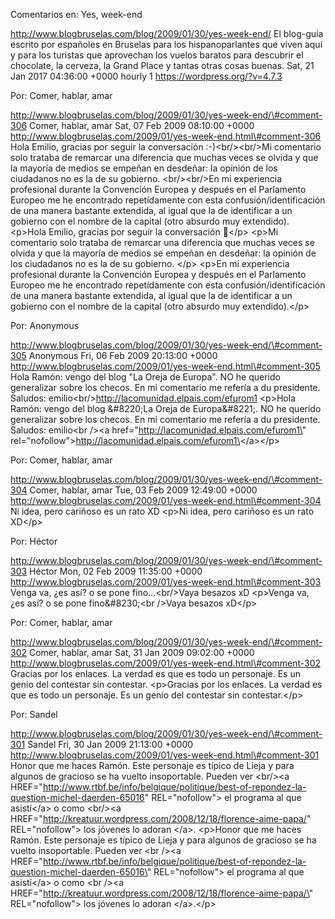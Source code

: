 Comentarios en: Yes, week-end

http://www.blogbruselas.com/blog/2009/01/30/yes-week-end/ El blog-guía
escrito por españoles en Bruselas para los hispanoparlantes que viven
aquí y para los turistas que aprovechan los vuelos baratos para
descubrir el chocolate, la cerveza, la Grand Place y tantas otras cosas
buenas. Sat, 21 Jan 2017 04:36:00 +0000 hourly 1
https://wordpress.org/?v=4.7.3

Por: Comer, hablar, amar

http://www.blogbruselas.com/blog/2009/01/30/yes-week-end/\#comment-306
Comer, hablar, amar Sat, 07 Feb 2009 08:10:00 +0000
http://www.blogbruselas.com/2009/01/yes-week-end.html\#comment-306 Hola
Emilio, gracias por seguir la conversación :-)&lt;br/&gt;&lt;br/&gt;Mi
comentario solo trataba de remarcar una diferencia que muchas veces se
olvida y que la mayoría de medios se empeñan en desdeñar: la opinión de
los ciudadanos no es la de su gobierno. &lt;br/&gt;&lt;br/&gt;En mi
experiencia profesional durante la Convención Europea y después en el
Parlamento Europeo me he encontrado repetídamente con esta
confusión/identificación de una manera bastante extendida, al igual que
la de identificar a un gobierno con el nombre de la capital (otro
absurdo muy extendido). \<p\>Hola Emilio, gracias por seguir la
conversación 🙂\</p\> \<p\>Mi comentario solo trataba de remarcar una
diferencia que muchas veces se olvida y que la mayoría de medios se
empeñan en desdeñar: la opinión de los ciudadanos no es la de su
gobierno. \</p\> \<p\>En mi experiencia profesional durante la
Convención Europea y después en el Parlamento Europeo me he encontrado
repetídamente con esta confusión/identificación de una manera bastante
extendida, al igual que la de identificar a un gobierno con el nombre de
la capital (otro absurdo muy extendido).\</p\>

Por: Anonymous

http://www.blogbruselas.com/blog/2009/01/30/yes-week-end/\#comment-305
Anonymous Fri, 06 Feb 2009 20:13:00 +0000
http://www.blogbruselas.com/2009/01/yes-week-end.html\#comment-305 Hola
Ramón: vengo del blog &quot;La Oreja de Europa&quot;. NO he querido
generalizar sobre los checos. En mi comentario me refería a du
presidente. Saludos:
emilio&lt;br/&gt;http://lacomunidad.elpais.com/efurom1 \<p\>Hola Ramón:
vengo del blog &\#8220;La Oreja de Europa&\#8221;. NO he querido
generalizar sobre los checos. En mi comentario me refería a du
presidente. Saludos: emilio\<br /\>\<a
href=\"http://lacomunidad.elpais.com/efurom1\"
rel=\"nofollow\"\>http://lacomunidad.elpais.com/efurom1\</a\>\</p\>

Por: Comer, hablar, amar

http://www.blogbruselas.com/blog/2009/01/30/yes-week-end/\#comment-304
Comer, hablar, amar Tue, 03 Feb 2009 12:49:00 +0000
http://www.blogbruselas.com/2009/01/yes-week-end.html\#comment-304 Ni
idea, pero cariñoso es un rato XD \<p\>Ni idea, pero cariñoso es un rato
XD\</p\>

Por: Héctor

http://www.blogbruselas.com/blog/2009/01/30/yes-week-end/\#comment-303
Héctor Mon, 02 Feb 2009 11:35:00 +0000
http://www.blogbruselas.com/2009/01/yes-week-end.html\#comment-303 Venga
va, ¿es así? o se pone fino\...&lt;br/&gt;Vaya besazos xD \<p\>Venga va,
¿es así? o se pone fino&\#8230;\<br /\>Vaya besazos xD\</p\>

Por: Comer, hablar, amar

http://www.blogbruselas.com/blog/2009/01/30/yes-week-end/\#comment-302
Comer, hablar, amar Sat, 31 Jan 2009 09:02:00 +0000
http://www.blogbruselas.com/2009/01/yes-week-end.html\#comment-302
Gracias por los enlaces. La verdad es que es todo un personaje. Es un
genio del contestar sin contestar. \<p\>Gracias por los enlaces. La
verdad es que es todo un personaje. Es un genio del contestar sin
contestar.\</p\>

Por: Sandel

http://www.blogbruselas.com/blog/2009/01/30/yes-week-end/\#comment-301
Sandel Fri, 30 Jan 2009 21:13:00 +0000
http://www.blogbruselas.com/2009/01/yes-week-end.html\#comment-301 Honor
que me haces Ramón. Este personaje es típico de Lieja y para algunos de
gracioso se ha vuelto insoportable. Pueden ver &lt;br/&gt;&lt;a
HREF=&quot;http://www.rtbf.be/info/belgique/politique/best-of-repondez-la-question-michel-daerden-65016&quot;
REL=&quot;nofollow&quot;&gt; el programa al que asistí&lt;/a&gt; o como
&lt;br/&gt;&lt;a
HREF=&quot;http://kreatuur.wordpress.com/2008/12/18/florence-aime-papa/&quot;
REL=&quot;nofollow&quot;&gt; los jóvenes lo adoran &lt;/a&gt;.
\<p\>Honor que me haces Ramón. Este personaje es típico de Lieja y para
algunos de gracioso se ha vuelto insoportable. Pueden ver \<br /\>\<a
HREF=\"http://www.rtbf.be/info/belgique/politique/best-of-repondez-la-question-michel-daerden-65016\"
REL=\"nofollow\"\> el programa al que asistí\</a\> o como \<br /\>\<a
HREF=\"http://kreatuur.wordpress.com/2008/12/18/florence-aime-papa/\"
REL=\"nofollow\"\> los jóvenes lo adoran \</a\>.\</p\>
